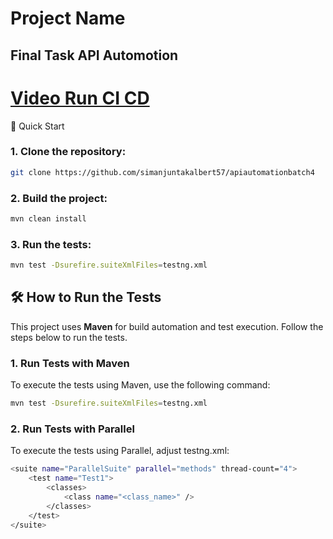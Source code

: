 # Project Name
Final Task API Automotion
---
# [Video Run CI CD](https://drive.google.com/drive/folders/1YUGzAJurxUgZGZRtEKc5lzaq3ACrcxvO?usp=drive_link)
🚀 Quick Start
### 1. Clone the repository:
```bash
git clone https://github.com/simanjuntakalbert57/apiautomationbatch4
```

### 2. Build the project:
```bash
mvn clean install
```

### 3. Run the tests:
```bash
mvn test -Dsurefire.suiteXmlFiles=testng.xml
```


## 🛠️ How to Run the Tests

This project uses **Maven** for build automation and test execution. Follow the steps below to run the tests.

### 1. Run Tests with Maven

To execute the tests using Maven, use the following command:

```bash
mvn test -Dsurefire.suiteXmlFiles=testng.xml
```

### 2. Run Tests with Parallel

To execute the tests using Parallel, adjust testng.xml:

```bash
<suite name="ParallelSuite" parallel="methods" thread-count="4">
    <test name="Test1">
        <classes>
            <class name="<class_name>" />
        </classes>
    </test>
</suite>
```